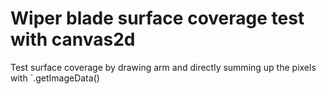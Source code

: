# Wiper blade surface coverage test with canvas2d

Test surface coverage by drawing arm and directly summing up the pixels with `.getImageData()

